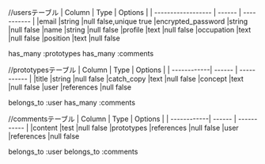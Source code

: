 

//usersテーブル
| Column             | Type   | Options     |
| ------------------ | ------ | ----------- |
|email               |string  |null false,unique true
|encrypted_password  |string  |null false
|name                |string  |null false
|profile             |text    |null false
|occupation          |text    |null false
|position            |text    |null false

has_many :prototypes
has_many :comments



//prototypesテーブル
| Column      | Type      | Options     |
| ------------| ------    | ----------- |
|title        |string     |null false
|catch_copy   |text       |null false
|concept      |text       |null false
|user         |references |null false

belongs_to :user
has_many :comments



//commentsテーブル
| Column      | Type      | Options     |
| ------------| ------    | ----------- |
|content      |test       |null false
|prototypes   |references |null false
|user         |references |null false

belongs_to :user
belongs_to :comments
